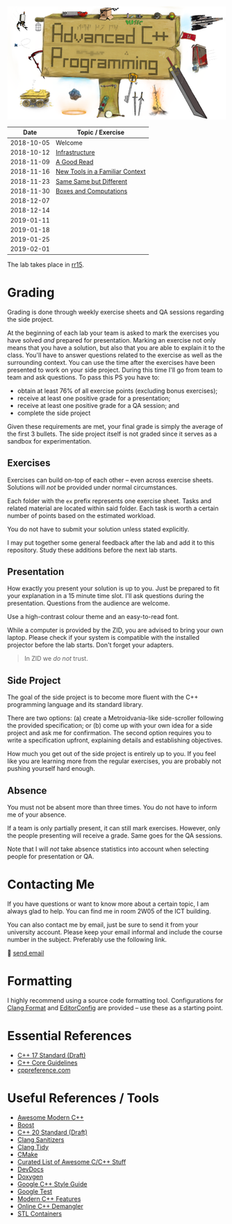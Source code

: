 ![Advanced C++ Programming](images/banner.png)

|    Date    |         Topic / Exercise          |
| ---------- | --------------------------------- |
| 2018-10-05 | Welcome                           |
| 2018-10-12 | [Infrastructure]                  |
| 2018-11-09 | [A Good Read]                     |
| 2018-11-16 | [New Tools in a Familiar Context] |
| 2018-11-23 | [Same Same but Different]         |
| 2018-11-30 | [Boxes and Computations]          |
| 2018-12-07 |                                   |
| 2018-12-14 |                                   |
| 2019-01-11 |                                   |
| 2019-01-18 |                                   |
| 2019-01-25 |                                   |
| 2019-02-01 |                                   |

[Infrastructure]: ex01
[A Good Read]: ex02
[New Tools in a Familiar Context]: ex03
[Same Same but Different]: ex04
[Boxes and Computations]: ex05

The lab takes place in [rr15](https://www.uibk.ac.at/zid/raeume/architekturgebaeude/rr15.html).

# Grading

Grading is done through weekly exercise sheets and QA sessions regarding the side project.

At the beginning of each lab your team is asked to mark the exercises you have solved *and* prepared for presentation.
Marking an exercise not only means that you have a solution, but also that you are able to explain it to the class.
You'll have to answer questions related to the exercise as well as the surrounding context.
You can use the time after the exercises have been presented to work on your side project.
During this time I'll go from team to team and ask questions.
To pass this PS you have to:

- obtain at least 76% of all exercise points (excluding bonus exercises);
- receive at least one positive grade for a presentation;
- receive at least one positive grade for a QA session; and
- complete the side project

Given these requirements are met, your final grade is simply the average of the first 3 bullets.
The side project itself is not graded since it serves as a sandbox for experimentation.

## Exercises

Exercises can build on-top of each other – even across exercise sheets.
Solutions will *not* be provided under normal circumstances.

Each folder with the `ex` prefix represents one exercise sheet.
Tasks and related material are located within said folder.
Each task is worth a certain number of points based on the estimated workload.

You do not have to submit your solution unless stated explicitly.

I may put together some general feedback after the lab and add it to this repository.
Study these additions before the next lab starts.

## Presentation

How exactly you present your solution is up to you.
Just be prepared to fit your explanation in a 15 minute time slot.
I'll ask questions during the presentation.
Questions from the audience are welcome.

Use a high-contrast colour theme and an easy-to-read font.

While a computer is provided by the ZID, you are advised to bring your own laptop.
Please check if your system is compatible with the installed projector before the lab starts.
Don't forget your adapters.

> In ZID we *do not* trust.

## Side Project

The goal of the side project is to become more fluent with the C++ programming language and its standard library.

There are two options:
(a) create a Metroidvania-like side-scroller following the provided specification; or
(b) come up with your own idea for a side project and ask me for confirmation.
The second option requires you to write a specification upfront, explaining details and establishing objectives.

How much you get out of the side project is entirely up to you.
If you feel like you are learning more from the regular exercises, you are probably not pushing yourself hard enough.

## Absence

You must not be absent more than three times.
You do not have to inform me of your absence.

If a team is only partially present, it can still mark exercises.
However, only the people presenting will receive a grade.
Same goes for the QA sessions.

Note that I will *not* take absence statistics into account when selecting people for presentation or QA.

# Contacting Me

If you have questions or want to know more about a certain topic, I am always glad to help.
You can find me in room 2W05 of the ICT building.

You can also contact me by email, just be sure to send it from your university account.
Please keep your email informal and include the course number in the subject.
Preferably use the following link.

📧 [send email](mailto:alexander.hirsch@uibk.ac.at?subject=703807%20-%20)

# Formatting

I highly recommend using a source code formatting tool.
Configurations for [Clang Format] and [EditorConfig] are provided – use these as a starting point.

[Clang Format]: http://clang.llvm.org/docs/ClangFormat.html
[EditorConfig]: https://editorconfig.org/

# Essential References

- [C++ 17 Standard (Draft)](http://www.open-std.org/jtc1/sc22/wg21/docs/papers/2017/n4659.pdf)
- [C++ Core Guidelines](http://isocpp.github.io/CppCoreGuidelines/CppCoreGuidelines)
- [cppreference.com](http://en.cppreference.com)

# Useful References / Tools

- [Awesome Modern C++](https://github.com/rigtorp/awesome-modern-cpp)
- [Boost](http://www.boost.org)
- [C++ 20 Standard (Draft)](https://github.com/cplusplus/draft/raw/master/papers/n4762.pdf)
- [Clang Sanitizers](https://clang.llvm.org/docs/UsersManual.html#controlling-code-generation)
- [Clang Tidy](http://clang.llvm.org/extra/clang-tidy/)
- [CMake](https://cmake.org)
- [Curated List of Awesome C/C++ Stuff](https://github.com/fffaraz/awesome-cpp)
- [DevDocs](https://devdocs.io/)
- [Doxygen](http://www.stack.nl/~dimitri/doxygen)
- [Google C++ Style Guide](https://google.github.io/styleguide/cppguide.html)
- [Google Test](https://github.com/google/googletest)
- [Modern C++ Features](https://github.com/AnthonyCalandra/modern-cpp-features)
- [Online C++ Demangler](https://demangler.com)
- [STL Containers](http://en.cppreference.com/w/cpp/container)
